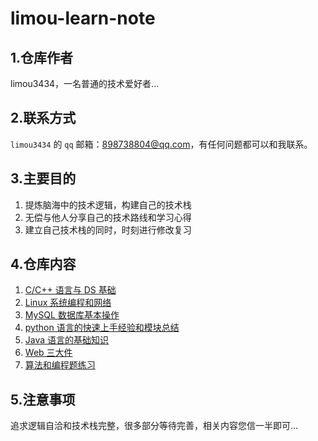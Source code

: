 # limou-learn-note

## 1.仓库作者

limou3434，一名普通的技术爱好者...

## 2.联系方式

`limou3434` 的 `qq` 邮箱：898738804@qq.com，有任何问题都可以和我联系。

## 3.主要目的

1.   提炼脑海中的技术逻辑，构建自己的技术栈
2.   无偿与他人分享自己的技术路线和学习心得
3.   建立自己技术栈的同时，时刻进行修改复习

## 4.仓库内容

1.   [C/C++ 语言与 DS 基础](https://gitee.com/limou3434/limou-learn-note/tree/master/Cpp_Programming_Language_And_DSA_Note)
2.   [Linux 系统编程和网络](https://gitee.com/limou3434/limou-learn-note/tree/master/Linux_System_Note)
3.   [MySQL 数据库基本操作](https://gitee.com/limou3434/limou-learn-note/tree/master/MySQL_Note)
4.   [python 语言的快速上手经验和模块总结](https://gitee.com/limou3434/limou-learn-note/tree/master/Python_Programming_Language_Note)
5.   [Java 语言的基础知识](https://gitee.com/limou3434/limou-learn-note/tree/master/Java_Programming_Language_Note)
6.   [Web 三大件](https://gitee.com/limou3434/limou-learn-note/tree/master/Web_Design_Note)
7.   [算法和编程题练习](https://gitee.com/limou3434/limou-learn-note/tree/master/Programming_Exercise_Note)

## 5.注意事项

追求逻辑自洽和技术栈完整，很多部分等待完善，相关内容您信一半即可... 

